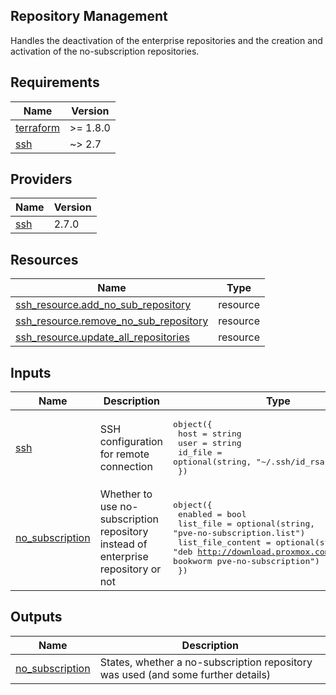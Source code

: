 <!-- BEGIN_TF_DOCS -->
## Repository Management

Handles the deactivation of the enterprise repositories and
the creation and activation of the no-subscription repositories.

## Requirements

| Name | Version |
|------|---------|
| <a name="requirement_terraform"></a> [terraform](#requirement\_terraform) | >= 1.8.0 |
| <a name="requirement_ssh"></a> [ssh](#requirement\_ssh) | ~> 2.7 |

## Providers

| Name | Version |
|------|---------|
| <a name="provider_ssh"></a> [ssh](#provider\_ssh) | 2.7.0 |

## Resources

| Name | Type |
|------|------|
| [ssh_resource.add_no_sub_repository](https://registry.terraform.io/providers/loafoe/ssh/latest/docs/resources/resource) | resource |
| [ssh_resource.remove_no_sub_repository](https://registry.terraform.io/providers/loafoe/ssh/latest/docs/resources/resource) | resource |
| [ssh_resource.update_all_repositories](https://registry.terraform.io/providers/loafoe/ssh/latest/docs/resources/resource) | resource |

## Inputs

| Name | Description | Type | Default | Required |
|------|-------------|------|---------|:--------:|
| <a name="input_ssh"></a> [ssh](#input\_ssh) | SSH configuration for remote connection | <pre>object({<br/>    host    = string<br/>    user    = string<br/>    id_file = optional(string, "~/.ssh/id_rsa")<br/>  })</pre> | n/a | yes |
| <a name="input_no_subscription"></a> [no\_subscription](#input\_no\_subscription) | Whether to use no-subscription repository instead of enterprise repository or not | <pre>object({<br/>    enabled           = bool<br/>    list_file         = optional(string, "pve-no-subscription.list")<br/>    list_file_content = optional(string, "deb http://download.proxmox.com/debian/pve bookworm pve-no-subscription")<br/>  })</pre> | <pre>{<br/>  "enabled": true<br/>}</pre> | no |

## Outputs

| Name | Description |
|------|-------------|
| <a name="output_no_subscription"></a> [no\_subscription](#output\_no\_subscription) | States, whether a no-subscription repository was used (and some further details) |
<!-- END_TF_DOCS -->